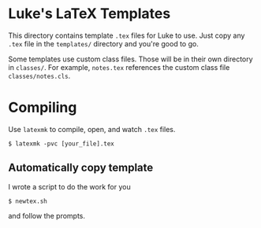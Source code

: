 # Luke's LaTeX Templates
This directory contains template `.tex` files for Luke to use. Just copy any `.tex` file in the `templates/` directory and you're good to go.

Some templates use custom class files. Those will be in their own directory in `classes/`. For example, `notes.tex` references the custom class file `classes/notes.cls`.

# Compiling
Use `latexmk` to compile, open, and watch `.tex` files.

```
$ latexmk -pvc [your_file].tex
```

## Automatically copy template

I wrote a script to do the work for you

```
$ newtex.sh
```

and follow the prompts.

